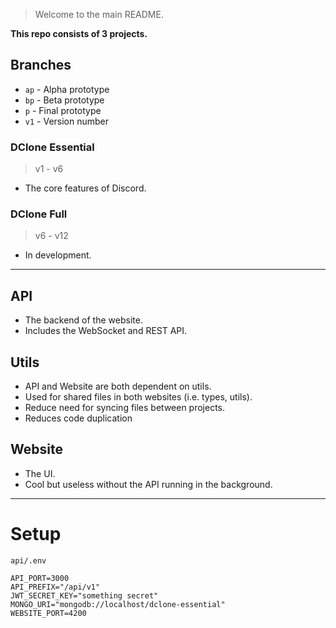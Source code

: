 > Welcome to the main README.

**This repo consists of 3 projects.**

## Branches

- `ap` - Alpha prototype
- `bp` - Beta prototype
- `p` - Final prototype
- `v1` - Version number

### DClone Essential

> v1 - v6

- The core features of Discord.

### DClone Full

> v6 - v12

- In development.

---

## API

- The backend of the website.
- Includes the WebSocket and REST API.

## Utils

- API and Website are both dependent on utils.
- Used for shared files in both websites (i.e. types, utils).
- Reduce need for syncing files between projects.
- Reduces code duplication

## Website

- The UI.
- Cool but useless without the API running in the background.

---

# Setup

`api/.env`

```
API_PORT=3000
API_PREFIX="/api/v1"
JWT_SECRET_KEY="something secret"
MONGO_URI="mongodb://localhost/dclone-essential"
WEBSITE_PORT=4200
```
